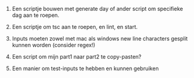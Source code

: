 1. Een scriptje bouwen met generate day of ander script om specifieke dag aan te roepen.

2. Een scriptje om tsc aan te roepen, en lint, en start.

3. Inputs moeten zowel met mac als windows new line characters gesplit kunnen worden (consider regex!)

4. Een script om mijn part1 naar part2 te copy-pasten?

5. Een manier om test-inputs te hebben en kunnen gebruiken
